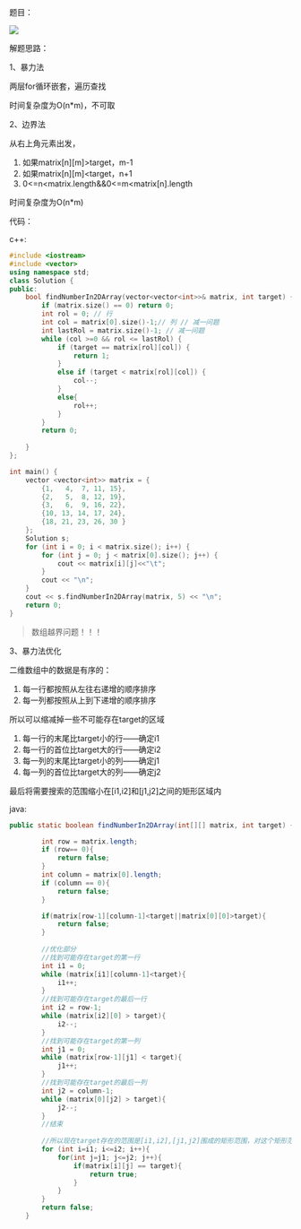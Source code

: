 题目：

![](D:\Files\study\LeetCode\剑指\04—二维数组中的查找.png)

解题思路：

1、暴力法

两层for循环嵌套，遍历查找

时间复杂度为O(n*m)，不可取

2、边界法

从右上角元素出发，

1. 如果matrix\[n\]\[m\]>target，m-1
2. 如果matrix\[n\]\[m\]<target，n+1
3. 0<=n<matrix.length&&0<=m<matrix[n].length

时间复杂度为O(n*m)

代码：

c++:

```c++
#include <iostream>
#include <vector>
using namespace std;
class Solution {
public:
    bool findNumberIn2DArray(vector<vector<int>>& matrix, int target) {
        if (matrix.size() == 0) return 0;
        int rol = 0; // 行
        int col = matrix[0].size()-1;// 列 // 减一问题
        int lastRol = matrix.size()-1; // 减一问题
        while (col >=0 && rol <= lastRol) {
            if (target == matrix[rol][col]) {
                return 1;
            }
            else if (target < matrix[rol][col]) {
                col--;
            }
            else{
                rol++;
            }
        }
        return 0;
        
    }
};

int main() {
    vector <vector<int>> matrix = {
        {1,   4,  7, 11, 15},
        {2,   5,  8, 12, 19},
        {3,   6,  9, 16, 22},
        {10, 13, 14, 17, 24},
        {18, 21, 23, 26, 30 }
    };
    Solution s;
    for (int i = 0; i < matrix.size(); i++) {
        for (int j = 0; j < matrix[0].size(); j++) {
            cout << matrix[i][j]<<"\t";
        }
        cout << "\n";
    }
    cout << s.findNumberIn2DArray(matrix, 5) << "\n";
    return 0;
}

```

> 数组越界问题！！！

3、暴力法优化

二维数组中的数据是有序的：

1. 每一行都按照从左往右递增的顺序排序
2. 每一列都按照从上到下递增的顺序排序

所以可以缩减掉一些不可能存在target的区域

1. 每一行的末尾比target小的行——确定i1
2. 每一行的首位比target大的行——确定i2
3. 每一列的末尾比target小的列——确定j1
4. 每一列的首位比target大的列——确定j2

最后将需要搜索的范围缩小在[i1,i2]和[j1,j2]之间的矩形区域内

java:

```java
public static boolean findNumberIn2DArray(int[][] matrix, int target) {

        int row = matrix.length;
        if (row== 0){
            return false;
        }
        int column = matrix[0].length;
        if (column == 0){
            return false;
        }

        if(matrix[row-1][column-1]<target||matrix[0][0]>target){
            return false;
        }
    
        //优化部分
        //找到可能存在target的第一行
        int i1 = 0;
        while (matrix[i1][column-1]<target){
            i1++;
        }
        //找到可能存在target的最后一行
        int i2 = row-1;
        while (matrix[i2][0] > target){
            i2--;
        }
        //找到可能存在target的第一列
        int j1 = 0;
        while (matrix[row-1][j1] < target){
            j1++;
        }
        //找到可能存在target的最后一列
        int j2 = column-1;
        while (matrix[0][j2] > target){
            j2--;
        }
        //结束
    
        //所以现在target存在的范围是[i1,i2],[j1,j2]围成的矩形范围，对这个矩形范围内的所有数字进行遍历
        for (int i=i1; i<=i2; i++){
            for(int j=j1; j<=j2; j++){
                if(matrix[i][j] == target){
                    return true;
                }
            }
        }
        return false;
    }
```



